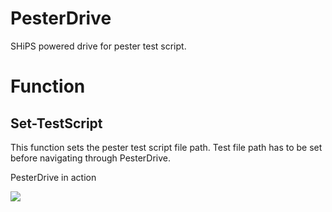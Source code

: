 # PesterDrive
SHiPS powered drive for pester test script.

# Function

## Set-TestScript
This function sets the pester test script file path. Test file path has to be set before navigating through PesterDrive.


PesterDrive in action

![](https://imgur.com/7Mv83w2.gif)

